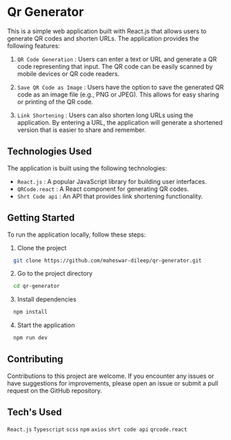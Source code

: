# Qr Generator

This is a simple web application built with React.js that allows users to generate QR codes and shorten URLs. The application provides the following features:

1. `QR Code Generation` : Users can enter a text or URL and generate a QR code representing that input. The QR code can be easily scanned by mobile devices or QR code readers.

2. `Save QR Code as Image` : Users have the option to save the generated QR code as an image file (e.g., PNG or JPEG). This allows for easy sharing or printing of the QR code.

3. `Link Shortening` : Users can also shorten long URLs using the application. By entering a URL, the application will generate a shortened version that is easier to share and remember.


## Technologies Used

The application is built using the following technologies:

* `React.js` : A popular JavaScript library for building user interfaces.
* `QRCode.react` : A React component for generating QR codes.
* `Shrt Code api` : An API that provides link shortening functionality.


## Getting Started

To run the application locally, follow these steps:

1. Clone the project

```bash
  git clone https://github.com/maheswar-dileep/qr-generator.git
```

2. Go to the project directory

```bash
  cd qr-generator
```

3. Install dependencies

```bash
  npm install
```

4. Start the application

```bash
  npm run dev
```

## Contributing

Contributions to this project are welcome. If you encounter any issues or have suggestions for improvements, please open an issue or submit a pull request on the GitHub repository.

## Tech's Used

`React.js`  `Typescript`  `scss` `npm` `axios` `shrt code api` `qrcode.react` 